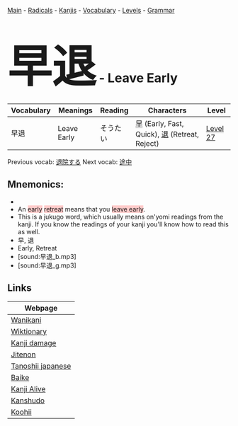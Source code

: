 <style> bigfont {font-size: 100px}</style>
[Main](../README.md) -
[Radicals](../radicals.md) -
[Kanjis](../kanjis.md) -
[Vocabulary](../vocabulary.md) -
[Levels](../levels.md) -
[Grammar](../grammar.md)
# <bigfont> 早退</bigfont> - Leave Early 

| Vocabulary | Meanings | Reading | Characters | Level |
| --- | --- | --- | --- | --- |
| 早退 | Leave Early | そうたい |  [早](../kanjis/早.md) (Early, Fast, Quick), [退](../kanjis/退.md) (Retreat, Reject) | [Level 27](../levels/wk_level27.md) |

Previous vocab: [退院する](退院する.md) Next vocab: [途中](途中.md) 

## Mnemonics:

* 
* An <span style="background-color:#ffcccb"> early</span> <span style="background-color:#ffcccb"> retreat</span> means that you <span style="background-color:#ffcccb"> leave early</span>.
* This is a jukugo word, which usually means on'yomi readings from the kanji. If you know the readings of your kanji you'll know how to read this as well.
* 早, 退
* Early, Retreat
* [sound:早退_b.mp3]
* [sound:早退_g.mp3]


## Links 

| Webpage |
| --- |
| [Wanikani          ](https://www.wanikani.com/kanji/早退) |
| [Wiktionary        ](https://en.wiktionary.org/wiki/早退) |
| [Kanji damage      ](http://www.kanjidamage.com/kanji/search?utf8=✓&q=早退) |
| [Jitenon           ](https://jitenon.com/kanji/早退) |
| [Tanoshii japanese ](https://www.tanoshiijapanese.com/dictionary/kanji.cfm?k=早退) |
| [Baike             ](https://baike.baidu.com/item/早退) |
| [Kanji Alive       ](https://app.kanjialive.com/早退) |
| [Kanshudo          ](https://www.kanshudo.com/searchmn?q=早退) |
| [Koohii            ](https://kanji.koohii.com/study/kanji/早退) |
